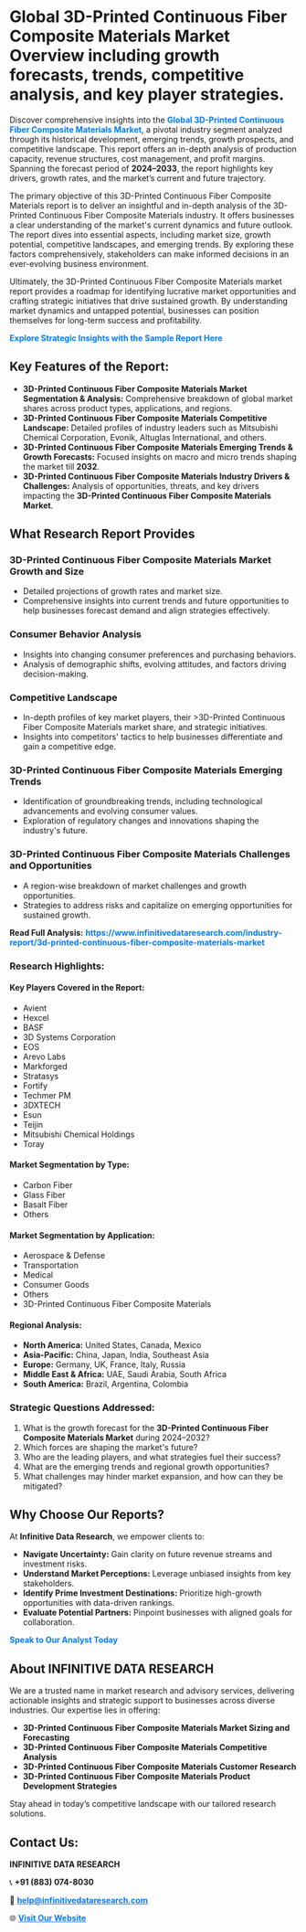 <h1>Global 3D-Printed Continuous Fiber Composite Materials Market Overview including growth forecasts, trends, competitive analysis, and key player strategies.</h1>
<p>
Discover comprehensive insights into the 
<a href="https://www.infinitivedataresearch.com/industry-report/3d-printed-continuous-fiber-composite-materials-market" rel="dofollow" style="color: #007BFF; text-decoration: none;"><strong>Global 3D-Printed Continuous Fiber Composite Materials Market</strong></a>, a pivotal industry segment analyzed through its historical development, emerging trends, growth prospects, and competitive landscape. This report offers an in-depth analysis of production capacity, revenue structures, cost management, and profit margins. Spanning the forecast period of <strong>2024–2033</strong>, the report highlights key drivers, growth rates, and the market’s current and future trajectory.
</p>
<p>
The primary objective of this 3D-Printed Continuous Fiber Composite Materials report is to deliver an insightful and in-depth analysis of the 3D-Printed Continuous Fiber Composite Materials industry. It offers businesses a clear understanding of the market's current dynamics and future outlook. The report dives into essential aspects, including market size, growth potential, competitive landscapes, and emerging trends. By exploring these factors comprehensively, stakeholders can make informed decisions in an ever-evolving business environment.
</p>
<p>
Ultimately, the 3D-Printed Continuous Fiber Composite Materials market report provides a roadmap for identifying lucrative market opportunities and crafting strategic initiatives that drive sustained growth. By understanding market dynamics and untapped potential, businesses can position themselves for long-term success and profitability.
</p>
<p>
<a href="https://www.infinitivedataresearch.com/request-sample/reportId=112168" style="color: #007BFF; text-decoration: none;"><strong>Explore Strategic Insights with the Sample Report Here</strong></a>
</p>

<h2>Key Features of the Report:</h2>
<ul>
<li><strong>3D-Printed Continuous Fiber Composite Materials Market Segmentation & Analysis:</strong> Comprehensive breakdown of global market shares across product types, applications, and regions.</li>
<li><strong>3D-Printed Continuous Fiber Composite Materials Competitive Landscape:</strong> Detailed profiles of industry leaders such as Mitsubishi Chemical Corporation, Evonik, Altuglas International, and others.</li>
<li><strong>3D-Printed Continuous Fiber Composite Materials Emerging Trends & Growth Forecasts:</strong> Focused insights on macro and micro trends shaping the market till <strong>2032</strong>.</li>
<li><strong>3D-Printed Continuous Fiber Composite Materials Industry Drivers & Challenges:</strong> Analysis of opportunities, threats, and key drivers impacting the <strong>3D-Printed Continuous Fiber Composite Materials Market</strong>.</li>
</ul>

<h2>What Research Report Provides</h2>
<h3>3D-Printed Continuous Fiber Composite Materials Market Growth and Size</h3>
<ul>
<li>Detailed projections of growth rates and market size.</li>
<li>Comprehensive insights into current trends and future opportunities to help businesses forecast demand and align strategies effectively.</li>
</ul>

<h3>Consumer Behavior Analysis</h3>
<ul>
<li>Insights into changing consumer preferences and purchasing behaviors.</li>
<li>Analysis of demographic shifts, evolving attitudes, and factors driving decision-making.</li>
</ul>

<h3>Competitive Landscape</h3>
<ul>
<li>In-depth profiles of key market players, their >3D-Printed Continuous Fiber Composite Materials market share, and strategic initiatives.</li>
<li>Insights into competitors' tactics to help businesses differentiate and gain a competitive edge.</li>
</ul>

<h3>3D-Printed Continuous Fiber Composite Materials Emerging Trends</h3>
<ul>
<li>Identification of groundbreaking trends, including technological advancements and evolving consumer values.</li>
<li>Exploration of regulatory changes and innovations shaping the industry's future.</li>
</ul>

<h3>3D-Printed Continuous Fiber Composite Materials Challenges and Opportunities</h3>
<ul>
<li>A region-wise breakdown of market challenges and growth opportunities.</li>
<li>Strategies to address risks and capitalize on emerging opportunities for sustained growth.</li>
</ul>
<p><strong>Read Full Analysis:</strong> <a href="https://www.infinitivedataresearch.com/industry-report/3d-printed-continuous-fiber-composite-materials-market" rel="dofollow" style="color: #007BFF; text-decoration: none;"><strong>https://www.infinitivedataresearch.com/industry-report/3d-printed-continuous-fiber-composite-materials-market</strong></a></p>
<h3>Research Highlights:</h3>
<h4>Key Players Covered in the Report:</h4>
<ul><li>Avient</li><li>Hexcel</li><li>BASF</li><li>3D Systems Corporation</li><li>EOS</li><li>Arevo Labs</li><li>Markforged</li><li>Stratasys</li><li>Fortify</li><li>Techmer PM</li><li>3DXTECH</li><li>Esun</li><li>Teijin</li><li>Mitsubishi Chemical Holdings</li><li>Toray</li></ul>
<h4>Market Segmentation by Type:</h4>
<ul><li>Carbon Fiber</li><li>Glass Fiber</li><li>Basalt Fiber</li><li>Others</li></ul>
<h4>Market Segmentation by Application:</h4>
<ul><li>Aerospace &amp; Defense</li><li>Transportation</li><li>Medical</li><li>Consumer Goods</li><li>Others</li><li>3D-Printed Continuous Fiber Composite Materials</li></ul>

<h4>Regional Analysis:</h4>
<ul>
<li><strong>North America:</strong> United States, Canada, Mexico</li>
<li><strong>Asia-Pacific:</strong> China, Japan, India, Southeast Asia</li>
<li><strong>Europe:</strong> Germany, UK, France, Italy, Russia</li>
<li><strong>Middle East & Africa:</strong> UAE, Saudi Arabia, South Africa</li>
<li><strong>South America:</strong> Brazil, Argentina, Colombia</li>
</ul>

<h3>Strategic Questions Addressed:</h3>
<ol>
<li>What is the growth forecast for the <strong>3D-Printed Continuous Fiber Composite Materials Market</strong> during 2024–2032?</li>
<li>Which forces are shaping the market's future?</li>
<li>Who are the leading players, and what strategies fuel their success?</li>
<li>What are the emerging trends and regional growth opportunities?</li>
<li>What challenges may hinder market expansion, and how can they be mitigated?</li>
</ol>

<h2>Why Choose Our Reports?</h2>
<p>At <strong>Infinitive Data Research</strong>, we empower clients to:</p>
<ul>
<li><strong>Navigate Uncertainty:</strong> Gain clarity on future revenue streams and investment risks.</li>
<li><strong>Understand Market Perceptions:</strong> Leverage unbiased insights from key stakeholders.</li>
<li><strong>Identify Prime Investment Destinations:</strong> Prioritize high-growth opportunities with data-driven rankings.</li>
<li><strong>Evaluate Potential Partners:</strong> Pinpoint businesses with aligned goals for collaboration.</li>
</ul>
<p><a href="https://www.infinitivedataresearch.com/industry-report/3d-printed-continuous-fiber-composite-materials-market" rel="dofollow" style="color: #007BFF; text-decoration: none;"><strong>Speak to Our Analyst Today</strong></a></p>

<h2>About INFINITIVE DATA RESEARCH</h2>
<p>We are a trusted name in market research and advisory services, delivering actionable insights and strategic support to businesses across diverse industries. Our expertise lies in offering:</p>
<ul>
<li><strong>3D-Printed Continuous Fiber Composite Materials Market Sizing and Forecasting</strong></li>
<li><strong>3D-Printed Continuous Fiber Composite Materials Competitive Analysis</strong></li>
<li><strong>3D-Printed Continuous Fiber Composite Materials Customer Research</strong></li>
<li><strong>3D-Printed Continuous Fiber Composite Materials Product Development Strategies</strong></li>
</ul>
<p>Stay ahead in today’s competitive landscape with our tailored research solutions.</p>

<h2>Contact Us:</h2>
<p><strong>INFINITIVE DATA RESEARCH</strong></p>
<p>📞 <strong>+91 (883) 074-8030</strong></p>
<p>📧 <strong><a href="mailto:help@infinitivedataresearch.com" style="color: #007BFF;">help@infinitivedataresearch.com</a></strong></p>
<p>🌐 <strong><a href="https://www.infinitivedataresearch.com" rel="dofollow" style="color: #007BFF;">Visit Our Website</a></strong></p>